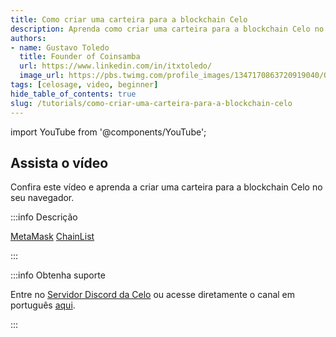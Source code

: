 ```yaml
---
title: Como criar uma carteira para a blockchain Celo
description: Aprenda como criar uma carteira para a blockchain Celo no seu navegador
authors:
- name: Gustavo Toledo
  title: Founder of Coinsamba
  url: https://www.linkedin.com/in/itxtoledo/
  image_url: https://pbs.twimg.com/profile_images/1347170863720919040/QMlr-GWc_400x400.jpg
tags: [celosage, video, beginner]
hide_table_of_contents: true
slug: /tutorials/como-criar-uma-carteira-para-a-blockchain-celo
---
```


import YouTube from '@components/YouTube';

## Assista o vídeo

Confira este vídeo e aprenda a criar uma carteira para a blockchain Celo no seu navegador.

<YouTube videoId="eBhupjh9POM"/>

:::info Descrição

[MetaMask](https://metamask.io/)
[ChainList](https://chainlist.org/)

:::

:::info Obtenha suporte

Entre no [Servidor Discord da Celo](https://chat.celo.org/) ou acesse diretamente o canal em português
[aqui](https://discord.com/channels/600834479145353243/956679819406491708).

:::